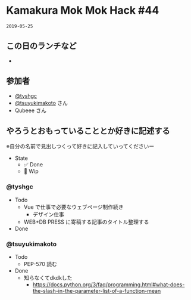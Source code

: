 # Kamakura Mok Mok Hack #44

`2019-05-25`

## この日のランチなど

- []()

## 参加者

- [@tyshgc](http://twitter.com/tyshgc)
- [@tsuyukimakoto](https://twitter.com/everes) さん
- Qubeee さん

## やろうとおもっていることとか好きに記述する

※自分の名前で見出しつくって好きに記入していってくださいー

- State
  - ✅ Done
  - 🚧 Wip

### @tyshgc

- Todo
  - Vue で仕事で必要なウェブページ制作続き
    - デザイン仕事
  - WEB+DB PRESS に寄稿する記事のタイトル整理する
- Done

### @tsuyukimakoto

- Todo
  - PEP-570 読む
- Done
  - 知らなくてdkdkした
    - https://docs.python.org/3/faq/programming.html#what-does-the-slash-in-the-parameter-list-of-a-function-mean
